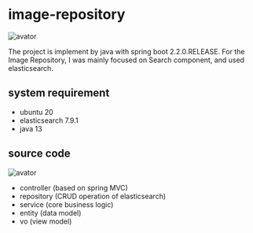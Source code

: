 # image-repository

![avator](https://github.com/YuSun09/image-repository/blob/master/screenshot/index.png)

The project is implement by java with spring boot 2.2.0.RELEASE. For the Image Repository, I was mainly focused on Search 
component, and used elasticsearch. 

## system requirement
- ubuntu 20
- elasticsearch 7.9.1
- java 13

## source code
![avator](https://github.com/YuSun09/image-repository/blob/master/screenshot/code.png)

- controller (based on spring MVC) 
- repository (CRUD operation of elasticsearch)
- service (core business logic)
- entity (data model)
- vo (view model)